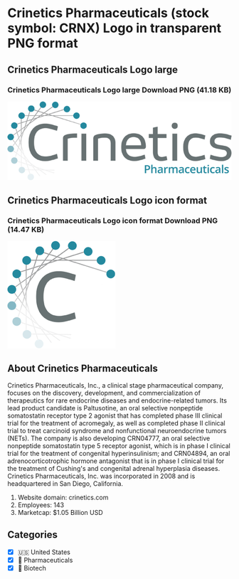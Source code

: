 # Crinetics Pharmaceuticals (stock symbol: CRNX) Logo in transparent PNG format

## Crinetics Pharmaceuticals Logo large

### Crinetics Pharmaceuticals Logo large Download PNG (41.18 KB)

![Crinetics Pharmaceuticals Logo large Download PNG (41.18 KB)](/img/orig/CRNX_BIG-0c63684d.png)

## Crinetics Pharmaceuticals Logo icon format

### Crinetics Pharmaceuticals Logo icon format Download PNG (14.47 KB)

![Crinetics Pharmaceuticals Logo icon format Download PNG (14.47 KB)](/img/orig/CRNX-16c8b597.png)

## About Crinetics Pharmaceuticals

Crinetics Pharmaceuticals, Inc., a clinical stage pharmaceutical company, focuses on the discovery, development, and commercialization of therapeutics for rare endocrine diseases and endocrine-related tumors. Its lead product candidate is Paltusotine, an oral selective nonpeptide somatostatin receptor type 2 agonist that has completed phase III clinical trial for the treatment of acromegaly, as well as completed phase II clinical trial to treat carcinoid syndrome and nonfunctional neuroendocrine tumors (NETs). The company is also developing CRN04777, an oral selective nonpeptide somatostatin type 5 receptor agonist, which is in phase I clinical trial for the treatment of congenital hyperinsulinism; and CRN04894, an oral adrenocorticotrophic hormone antagonist that is in phase I clinical trial for the treatment of Cushing's and congenital adrenal hyperplasia diseases. Crinetics Pharmaceuticals, Inc. was incorporated in 2008 and is headquartered in San Diego, California.

1. Website domain: crinetics.com
2. Employees: 143
3. Marketcap: $1.05 Billion USD


## Categories
- [x] 🇺🇸 United States
- [x] 💊 Pharmaceuticals
- [x] 🧬 Biotech
